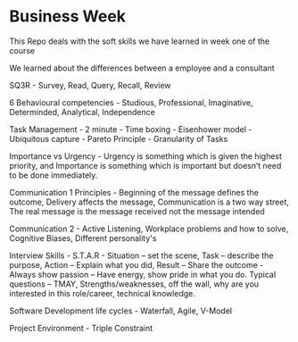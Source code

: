 # Business Week

This Repo deals with the soft skills we have learned in week one of the course 

We learned about the differences between a employee and a consultant 

SQ3R - Survey, Read, Query, Recall, Review

6 Behavioural competencies - Studious, Professional, Imaginative, Determinded, Analytical, Independence

Task Management - 2 minute - Time boxing - Eisenhower model - Ubiquitous capture - Pareto Principle - Granularity of Tasks

Importance vs Urgency -	Urgency is something which is given the highest priority, and Importance is something which is important but doesn’t need to be done immediately.

Communication 1 Principles - Beginning of the message defines the outcome, Delivery affects the message, Communication is a two way street, The real message is the message received not the message intended

Communication 2 - Active Listening, Workplace problems and how to solve, Cognitive Biases, Different personality's 

Interview Skills - S.T.A.R - 	Situation – set the scene,	Task – describe the purpose,	Action – Explain what you did, Result – Share the outcome - 	Always show passion – Have energy, show pride in what you do.	Typical questions – TMAY, Strengths/weaknesses, off the wall, why are you interested in this role/career, technical knowledge.

Software Development life cycles - Waterfall, Agile, V-Model 

Project Environment - Triple Constraint

